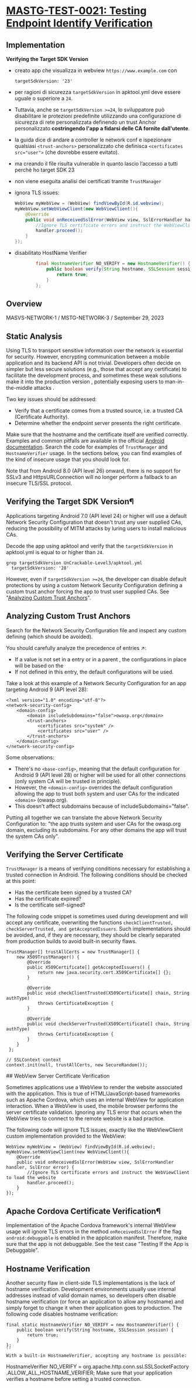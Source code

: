 # [MASTG-TEST-0021: Testing Endpoint Identify Verification](https://mas.owasp.org/MASTG/tests/android/MASVS-NETWORK/MASTG-TEST-0021)
## Implementation
**Verifying the Target SDK Version**

- creato app che visualizza in webview `https://www.example.com` con

  `targetSdkVersion: '23'` 

- per ragioni di sicurezza `targetSdkVersion` in apktool.yml deve essere uguale o superiore a `24`.
- Tuttavia, anche se `targetSdkVersion >=24`, lo sviluppatore può disabilitare le protezioni predefinite utilizzando una configurazione di sicurezza di rete personalizzata definendo un trust Anchor personalizzato **costringendo l'app a fidarsi delle CA fornite dall'utente**.
- la guida dice di andare a controller le network conf e ispezionare qualsiasi `<trust-anchors>` personalizzato che definisca `<certificates src="user">` (che dovrebbe essere evitato).
- ma creando il file risulta vulnerable in quanto lascio l’accesso a tutti perchè ho target SDK 23
- non viene eseguita analisi dei certificati tramite `TrustManager`
- ignora TLS issues:
    
    ```java
    WebView myWebView = (WebView) findViewById(R.id.webview);
    myWebView.setWebViewClient(new WebViewClient(){
        @Override
        public void onReceivedSslError(WebView view, SslErrorHandler handler, SslError error) {
            //Ignore TLS certificate errors and instruct the WebViewClient to load the website
            handler.proceed();
        }
    });
    ```
    
- disabilitato HostName Verifier
    
    ```java
            final HostnameVerifier NO_VERIFY = new HostnameVerifier() {
                public boolean verify(String hostname, SSLSession session) {
                    return true;
                }
            };
    ```
## Overview
MASVS-NETWORK-1 / MSTG-NETWORK-3 / September 29, 2023
## Static Analysis

Using TLS to transport sensitive information over the network is essential for security. However, encrypting communication between a mobile application and its backend API is not trivial. Developers often decide on simpler but less secure solutions (e.g., those that accept any certificate) to facilitate the development process, and sometimes these weak solutions make it into the production version , potentially exposing users to man-in-the-middle attacks .

Two key issues should be addressed:

- Verify that a certificate comes from a trusted source, i.e. a trusted CA (Certificate Authority).
- Determine whether the endpoint server presents the right certificate.

Make sure that the hostname and the certificate itself are verified correctly. Examples and common pitfalls are available in the official [Android documentation](https://developer.android.com/privacy-and-security/security-ssl). Search the code for examples of `TrustManager` and `HostnameVerifier` usage. In the sections below, you can find examples of the kind of insecure usage that you should look for.

Note that from Android 8.0 (API level 26) onward, there is no support for SSLv3 and HttpsURLConnection will no longer perform a fallback to an insecure TLS/SSL protocol.

## Verifying the Target SDK Version¶
Applications targeting Android 7.0 (API level 24) or higher will use a default Network Security Configuration that doesn't trust any user supplied CAs, reducing the possibility of MITM attacks by luring users to install malicious CAs.

Decode the app using apktool and verify that the `targetSdkVersion` in apktool.yml is equal to or higher than `24`.

```
grep targetSdkVersion UnCrackable-Level3/apktool.yml
  targetSdkVersion: '28'
```
However, even if `targetSdkVersion >=24`, the developer can disable default protections by using a custom Network Security Configuration defining a custom trust anchor forcing the app to trust user supplied CAs. See "[Analyzing Custom Trust Anchors](https://mas.owasp.org/MASTG/tests/android/MASVS-NETWORK/MASTG-TEST-0021/#analyzing-custom-trust-anchors)".

## Analyzing Custom Trust Anchors
Search for the Network Security Configuration file and inspect any custom <trust-anchors> defining <certificates src="user"> (which should be avoided).

You should carefully analyze the precedence of entries ↗:

- If a value is not set in a <domain-config> entry or in a parent <domain-config>, the configurations in place will be based on the <base-config>
- If not defined in this entry, the default configurations will be used.

Take a look at this example of a Network Security Configuration for an app targeting Android 9 (API level 28):

```
<?xml version="1.0" encoding="utf-8"?>
<network-security-config>
    <domain-config>
        <domain includeSubdomains="false">owasp.org</domain>
        <trust-anchors>
            <certificates src="system" />
            <certificates src="user" />
        </trust-anchors>
    </domain-config>
</network-security-config>
```
Some observations:

- There's no `<base-config>`, meaning that the default configuration for Android 9 (API level 28) or higher will be used for all other connections (only system CA will be trusted in principle).
- However, the `<domain-config>` overrides the default configuration allowing the app to trust both system and user CAs for the indicated `<domain>` (owasp.org).
- This doesn't affect subdomains because of includeSubdomains="false".

Putting all together we can translate the above Network Security Configuration to: "the app trusts system and user CAs for the owasp.org domain, excluding its subdomains. For any other domains the app will trust the system CAs only".

## Verifying the Server Certificate

`TrustManager` is a means of verifying conditions necessary for establishing a trusted connection in Android. The following conditions should be checked at this point:

- Has the certificate been signed by a trusted CA?
- Has the certificate expired?
- Is the certificate self-signed?

The following code snippet is sometimes used during development and will accept any certificate, overwriting the functions `checkClientTrusted, checkServerTrusted, and getAcceptedIssuers`. Such implementations should be avoided, and, if they are necessary, they should be clearly separated from production builds to avoid built-in security flaws.

```
TrustManager[] trustAllCerts = new TrustManager[] {
    new X509TrustManager() {
        @Override
        public X509Certificate[] getAcceptedIssuers() {
            return new java.security.cert.X509Certificate[] {};
        }

        @Override
        public void checkClientTrusted(X509Certificate[] chain, String authType)
            throws CertificateException {
        }

        @Override
        public void checkServerTrusted(X509Certificate[] chain, String authType)
            throws CertificateException {
        }
    }
 };

// SSLContext context
context.init(null, trustAllCerts, new SecureRandom());
```
## WebView Server Certificate Verification

Sometimes applications use a WebView to render the website associated with the application. This is true of HTML/JavaScript-based frameworks such as Apache Cordova, which uses an internal WebView for application interaction. When a WebView is used, the mobile browser performs the server certificate validation. Ignoring any TLS error that occurs when the WebView tries to connect to the remote website is a bad practice.

The following code will ignore TLS issues, exactly like the WebViewClient custom implementation provided to the WebView:

```
WebView myWebView = (WebView) findViewById(R.id.webview);
myWebView.setWebViewClient(new WebViewClient(){
    @Override
    public void onReceivedSslError(WebView view, SslErrorHandler handler, SslError error) {
        //Ignore TLS certificate errors and instruct the WebViewClient to load the website
        handler.proceed();
    }
});
```

## Apache Cordova Certificate Verification¶
Implementation of the Apache Cordova framework's internal WebView usage will ignore TLS errors  in the method `onReceivedSslError` if the flag `android:debuggable` is enabled in the application manifest. Therefore, make sure that the app is not debuggable. See the test case "Testing If the App is Debuggable".

## Hostname Verification
Another security flaw in client-side TLS implementations is the lack of hostname verification. Development environments usually use internal addresses instead of valid domain names, so developers often disable hostname verification (or force an application to allow any hostname) and simply forget to change it when their application goes to production. The following code disables hostname verification:

```
final static HostnameVerifier NO_VERIFY = new HostnameVerifier() {
    public boolean verify(String hostname, SSLSession session) {
        return true;
    }
};
``
With a built-in HostnameVerifier, accepting any hostname is possible:

```
HostnameVerifier NO_VERIFY = org.apache.http.conn.ssl.SSLSocketFactory
                             .ALLOW_ALL_HOSTNAME_VERIFIER;
Make sure that your application verifies a hostname before setting a trusted connection.


```
